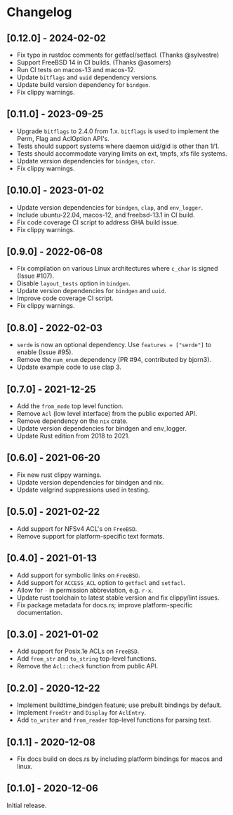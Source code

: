 # Changelog

## [0.12.0] - 2024-02-02

- Fix typo in rustdoc comments for getfacl/setfacl. (Thanks @sylvestre)
- Support FreeBSD 14 in CI builds. (Thanks @asomers)
- Run CI tests on macos-13 and macos-12.
- Update `bitflags` and `uuid` dependency versions.
- Update build version dependency for `bindgen`.
- Fix clippy warnings.

## [0.11.0] - 2023-09-25

- Upgrade `bitflags` to 2.4.0 from 1.x. `bitflags` is used to implement the Perm, Flag and AclOption API's.
- Tests should support systems where daemon uid/gid is other than 1/1.
- Tests should accommodate varying limits on ext, tmpfs, xfs file systems.
- Update version dependencies for `bindgen`, `ctor`.
- Fix clippy warnings.

## [0.10.0] - 2023-01-02

- Update version dependencies for `bindgen`, `clap`, and `env_logger`.
- Include ubuntu-22.04, macos-12, and freebsd-13.1 in CI build.
- Fix code coverage CI script to address GHA build issue.
- Fix clippy warnings.

## [0.9.0] - 2022-06-08

- Fix compilation on various Linux architectures where `c_char` is signed (Issue #107).
- Disable `layout_tests` option in `bindgen`.
- Update version dependencies for `bindgen` and `uuid`.
- Improve code coverage CI script.
- Fix clippy warnings.

## [0.8.0] - 2022-02-03

- `serde` is now an optional dependency. Use `features = ["serde"]` to enable (Issue #95).
- Remove the `num_enum` dependency (PR #94, contributed by bjorn3).
- Update example code to use clap 3.

## [0.7.0] - 2021-12-25

- Add the `from_mode` top level function.
- Remove `Acl` (low level interface) from the public exported API.
- Remove dependency on the `nix` crate.
- Update version dependencies for bindgen and env_logger.
- Update Rust edition from 2018 to 2021.

## [0.6.0] - 2021-06-20

- Fix new rust clippy warnings.
- Update version dependencies for bindgen and nix.
- Update valgrind suppressions used in testing.

## [0.5.0] - 2021-02-22

- Add support for NFSv4 ACL's on `FreeBSD`.
- Remove support for platform-specific text formats.

## [0.4.0] - 2021-01-13

- Add support for symbolic links on `FreeBSD`.
- Add support for `ACCESS_ACL` option to `getfacl` and `setfacl`.
- Allow for `-` in permission abbreviation, e.g. `r-x`.
- Update rust toolchain to latest stable version and fix clippy/lint issues.
- Fix package metadata for docs.rs; improve platform-specific documentation.

## [0.3.0] - 2021-01-02

- Add support for Posix.1e ACLs on `FreeBSD`.
- Add `from_str` and `to_string` top-level functions.
- Remove the `Acl::check` function from public API.

## [0.2.0] - 2020-12-22

- Implement buildtime_bindgen feature; use prebuilt bindings by default. 
- Implement `FromStr` and `Display` for `AclEntry`.
- Add `to_writer` and `from_reader` top-level functions for parsing text.

## [0.1.1] - 2020-12-08

- Fix docs build on docs.rs by including platform bindings for macos and linux.

## [0.1.0] - 2020-12-06

Initial release.
